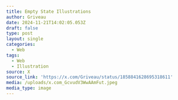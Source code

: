 ```yaml
---
title: Empty State Illustrations
author: Griveau
date: 2024-11-21T14:02:05.053Z
draft: false
type: post
layout: single
categories:
  - Web
tags:
  - Web
  - Illustration
source: X
source_link: 'https://x.com/Griveau/status/1858841628695318611'
media: /uploads/x.com_GcvudV3WwAAmFut.jpeg
media_type: image
---
```


